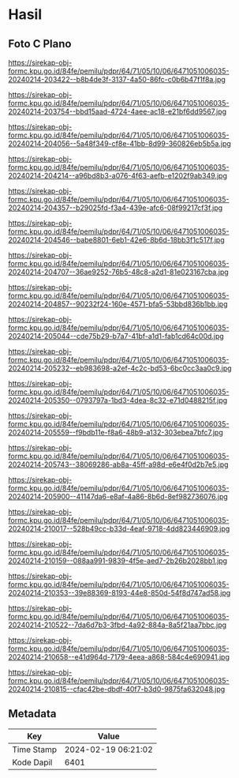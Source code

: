 # Hasil

## Foto C Plano

https://sirekap-obj-formc.kpu.go.id/84fe/pemilu/pdpr/64/71/05/10/06/6471051006035-20240214-203422--b8b4de3f-3137-4a50-86fc-c0b6b47f1f8a.jpg

https://sirekap-obj-formc.kpu.go.id/84fe/pemilu/pdpr/64/71/05/10/06/6471051006035-20240214-203754--bbd15aad-4724-4aee-ac18-e21bf6dd9567.jpg

https://sirekap-obj-formc.kpu.go.id/84fe/pemilu/pdpr/64/71/05/10/06/6471051006035-20240214-204056--5a48f349-cf8e-41bb-8d99-360826eb5b5a.jpg

https://sirekap-obj-formc.kpu.go.id/84fe/pemilu/pdpr/64/71/05/10/06/6471051006035-20240214-204214--a96bd8b3-a076-4f63-aefb-e1202f9ab349.jpg

https://sirekap-obj-formc.kpu.go.id/84fe/pemilu/pdpr/64/71/05/10/06/6471051006035-20240214-204357--b29025fd-f3a4-439e-afc6-08f99217cf3f.jpg

https://sirekap-obj-formc.kpu.go.id/84fe/pemilu/pdpr/64/71/05/10/06/6471051006035-20240214-204546--babe8801-6eb1-42e6-8b6d-18bb3f1c517f.jpg

https://sirekap-obj-formc.kpu.go.id/84fe/pemilu/pdpr/64/71/05/10/06/6471051006035-20240214-204707--36ae9252-76b5-48c8-a2d1-81e023167cba.jpg

https://sirekap-obj-formc.kpu.go.id/84fe/pemilu/pdpr/64/71/05/10/06/6471051006035-20240214-204857--90232f24-160e-4571-bfa5-53bbd836b1bb.jpg

https://sirekap-obj-formc.kpu.go.id/84fe/pemilu/pdpr/64/71/05/10/06/6471051006035-20240214-205044--cde75b29-b7a7-41bf-a1d1-fab1cd64c00d.jpg

https://sirekap-obj-formc.kpu.go.id/84fe/pemilu/pdpr/64/71/05/10/06/6471051006035-20240214-205232--eb983698-a2ef-4c2c-bd53-6bc0cc3aa0c9.jpg

https://sirekap-obj-formc.kpu.go.id/84fe/pemilu/pdpr/64/71/05/10/06/6471051006035-20240214-205350--0793797a-1bd3-4dea-8c32-e71d0488215f.jpg

https://sirekap-obj-formc.kpu.go.id/84fe/pemilu/pdpr/64/71/05/10/06/6471051006035-20240214-205559--f9bdb11e-f8a6-48b9-a132-303ebea7bfc7.jpg

https://sirekap-obj-formc.kpu.go.id/84fe/pemilu/pdpr/64/71/05/10/06/6471051006035-20240214-205743--38069286-ab8a-45ff-a98d-e6e4f0d2b7e5.jpg

https://sirekap-obj-formc.kpu.go.id/84fe/pemilu/pdpr/64/71/05/10/06/6471051006035-20240214-205900--41147da6-e8af-4a86-8b6d-8ef982736076.jpg

https://sirekap-obj-formc.kpu.go.id/84fe/pemilu/pdpr/64/71/05/10/06/6471051006035-20240214-210017--528b49cc-b33d-4eaf-9718-4dd823446909.jpg

https://sirekap-obj-formc.kpu.go.id/84fe/pemilu/pdpr/64/71/05/10/06/6471051006035-20240214-210159--088aa991-9839-4f5e-aed7-2b26b2028bb1.jpg

https://sirekap-obj-formc.kpu.go.id/84fe/pemilu/pdpr/64/71/05/10/06/6471051006035-20240214-210353--39e88369-8193-44e8-850d-54f8d747ad58.jpg

https://sirekap-obj-formc.kpu.go.id/84fe/pemilu/pdpr/64/71/05/10/06/6471051006035-20240214-210522--7da6d7b3-3fbd-4a92-884a-8a5f21aa7bbc.jpg

https://sirekap-obj-formc.kpu.go.id/84fe/pemilu/pdpr/64/71/05/10/06/6471051006035-20240214-210658--e41d964d-7179-4eea-a868-584c4e690941.jpg

https://sirekap-obj-formc.kpu.go.id/84fe/pemilu/pdpr/64/71/05/10/06/6471051006035-20240214-210815--cfac42be-dbdf-40f7-b3d0-9875fa632048.jpg


## Metadata

| Key        | Value               |
| ---------- | ------------------- |
| Time Stamp | 2024-02-19 06:21:02 |
| Kode Dapil | 6401                |



